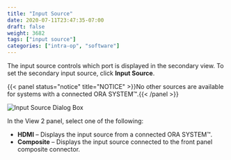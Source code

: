```yaml
---
title: "Input Source"
date: 2020-07-11T23:47:35-07:00
draft: false
weight: 3682
tags: ["input source"]
categories: ["intra-op", "software"]
---
```


The input source controls which port is displayed in the secondary view. To set the secondary input source, click **Input Source**.

{{< panel status="notice" title="NOTICE" >}}No other sources are available for systems with a connected ORA SYSTEM&trade;.{{< /panel >}}

![Input Source Dialog Box](/images/sw_system_settings_input_source.png)

In the View 2 panel, select one of the following:

* **HDMI** – Displays the input source from a connected ORA SYSTEM&trade;.
* **Composite** – Displays the input source connected to the front panel composite connector.
